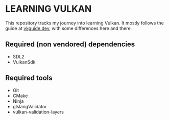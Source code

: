 # LEARNING VULKAN

This repository tracks my journey into learning Vulkan. It mostly follows the guide
at [vkguide.dev](https://vkguide.dev), with some differences here and there.

## Required (non vendored) dependencies

- SDL2
- VulkanSdk

## Required tools

- Git
- CMake
- Ninja
- glslangValidator
- vulkan-validation-layers
